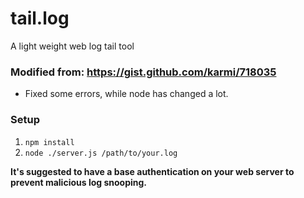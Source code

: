 # tail.log
A light weight web log tail tool

### Modified from: https://gist.github.com/karmi/718035

* Fixed some errors, while node has changed a lot.

### Setup

1. `npm install`
2. `node ./server.js /path/to/your.log`

**It's suggested to have a base authentication on your web server to prevent malicious log snooping.**
